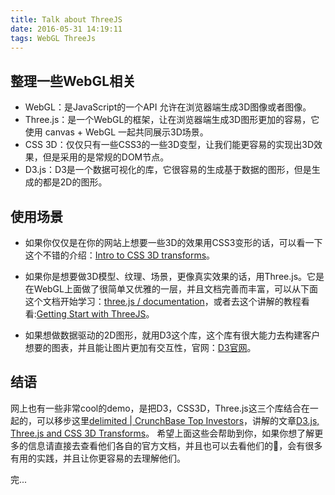 ```yaml
---
title: Talk about ThreeJS
date: 2016-05-31 14:19:11
tags: WebGL ThreeJs
---
```


## 整理一些WebGL相关

* WebGL：是JavaScript的一个API 允许在浏览器端生成3D图像或者图像。
* Three.js：是一个WebGL的框架，让在浏览器端生成3D图形更加的容易，它使用 canvas + WebGL 一起共同展示3D场景。
* CSS 3D：仅仅只有一些CSS3的一些3D变型，让我们能更容易的实现出3D效果，但是采用的是常规的DOM节点。
* D3.js：D3是一个数据可视化的库，它很容易的生成基于数据的图形，但是生成的都是2D的图形。

## 使用场景

* 如果你仅仅是在你的网站上想要一些3D的效果用CSS3变形的话，可以看一下这个不错的介绍：[Intro to CSS 3D transforms](https://desandro.github.io/3dtransforms/)。

* 如果你是想要做3D模型、纹理、场景，更像真实效果的话，用Three.js。它是在WebGL上面做了很简单又优雅的一层，并且文档完善而丰富，可以从下面这个文档开始学习：[three.js / documentation](http://threejs.org/docs/#Manual/Introduction/Creating_a_scene)，或者去这个讲解的教程看看:[Getting Start with ThreeJS](https://aerotwist.com/tutorials/getting-started-with-three-js/)。

* 如果想做数据驱动的2D图形，就用D3这个库，这个库有很大能力去构建客户想要的图表，并且能让图片更加有交互性，官网：[D3官网](https://d3js.org/)。

## 结语

网上也有一些非常cool的demo，是把D3，CSS3D，Three.js这三个库结合在一起的，可以移步这里[delimited | CrunchBase Top Investors](http://projects.delimited.io/experiments/d3-threejs/)，讲解的文章[D3.js, Three.js and CSS 3D Transforms](http://www.delimited.io/blog/2014/3/14/d3js-threejs-and-css-3d-transforms)。
希望上面这些会帮助到你，如果你想了解更多的信息请直接去查看他们各自的官方文档，并且也可以去看他们的🌰，会有很多有用的实践，并且让你更容易的去理解他们。

完...


